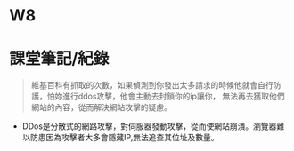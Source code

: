 # W8
# 課堂筆記/紀錄

>維基百科有抓取的次數，如果偵測到你發出太多請求的時候他就會自行防護，怕妳進行ddos攻擊，他會主動去封鎖你的ip讓你， 無法再去獲取他們網站的內容，從而解決網站攻擊的疑慮。 
* DDos是分散式的網路攻擊，對伺服器發動攻擊，從而使網站崩潰。瀏覽器難以防患因為攻擊者大多會隱藏IP,無法追查其位址及數量。